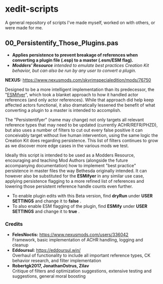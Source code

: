 # xedit-scripts
A  general repository of scripts I've made myself, worked on with others, or were made for me.

## 00_Persistentify_Those_Plugins.pas

- **Applies persistence to prevent breakage of references when converting a plugin file (.esp) to a master (.esm/ESM flag).**
- ***Modders' Resource** intended to emulate best practices Creation Kit behavior, but can also be run by any user to convert a plugin.*

**NEXUS:** https://www.nexusmods.com/skyrimspecialedition/mods/76750

Designed to be a more intelligent implementation than its predecessor, the "[ESMifyer](https://www.nexusmods.com/skyrimspecialedition/mods/40260)", which took a blanket approach to how it handled actor references (and only actor references). While that approach did help keep affected actors functional, it also dramatically lessened the benefit of what converting a plugin to a master is intended to accomplish.

The "Persistentifyer" (name may change) not only targets all relevant reference types that may need to be updated (currently ACHR/REFR/PHZD), but also uses a number of filters to cut out every false positive it can conceivably target without live human intervention, using the same logic the Creation Kit does regarding persistence. This list of filters continues to grow as we discover more edge cases in the various mods we test.

Ideally this script is intended to be used as a Modders Resource, encouraging and teaching Mod Authors (alongside the future accompanying documentation) how to implement "best practice" persistence in master files the way Bethesda originally intended. It can however also be substituted for the **ESMifyer** in any similar use case, applying persistence flagging to a more refined list of references and lowering those persistent reference handle counts even further.

- To enable plugin edits with this Beta version, find **dryRun** under **USER SETTINGS** and change it to **false** .
- To also enable ESM flagging of the plugin, find **ESMify** under **USER SETTINGS** and change it to **true** .

### Credits

- **FelesNoctis:** https://www.nexusmods.com/users/336042  
Framework, basic implementation of ACHR handling, logging and cleanup
- **Eddoursul:** https://eddoursul.win/  
Overhaul of functionality to include all important reference types, CK behavior research, and filter implementation
- **Robertgk2017, JonathanOstrus, Zilav**  
Critique of filters and optimization suggestions, extensive testing and suggestions, general moral boosting